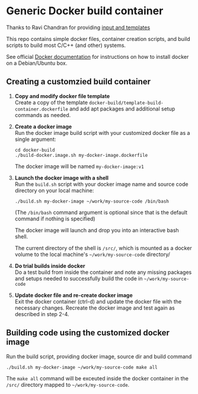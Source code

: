# Generic Docker build container
  
Thanks to Ravi Chandran for providing [input and templates](https://opensource.com/article/20/4/how-containerize-build-system)

This repo contains simple docker files, container creation scripts,
and build scripts to build most C/C++ (and other) systems.


See official [Docker documentation](https://docs.docker.com/engine/install/ubuntu/#install-using-the-repository)
for instructions on how to install docker on a Debian/Ubuntu box.

## Creating a customzied build container


1. **Copy and modify docker file template**  
   Create a copy of the template
   `docker-build/template-build-container.dockerfile` and add apt
   packages and additional setup commands as needed.

2. **Create a docker image**  
   Run the docker image build script with your customized docker file as a single argument: 
   ```shell
   cd docker-build
   ./build-docker.image.sh my-docker-image.dockerfile
   ``` 
   The docker image will be named `my-docker-image:v1`

3. **Launch the docker image with a shell**  
   Run the `build.sh` script with your docker image name and source
   code directory on your local machine:
    ```shell
    ./build.sh my-docker-image ~/work/my-source-code /bin/bash
    ```
    (The `/bin/bash` command argument is optional since that is the
    default command if nothing is specified)

    The docker image will launch and drop you into an interactive bash shell.

    The current directory of the shell is `/src/`, which is mounted
    as a docker volume to the local machine's `~/work/my-source-code`
    directory/

4. **Do trial builds inside docker**  
   Do a test build from inside the container and note any missing
   packages and setups needed to successfully build the code in
   `~/work/my-source-code`

5. **Update docker file and re-create docker image**  
   Exit the docker container (ctrl-d) and update the docker file with the
   necessary changes.  Recreate the docker image and test again as
   described in step 2-4.


## Building code using the customized docker image
Run the build script, providing docker image, source dir and build command

```shell
./build.sh my-docker-image ~/work/my-source-code make all
```

The `make all` command will be exceuted inside the docker container in the
`/src/` directory mapped to `~/work/my-source-code`.

